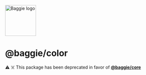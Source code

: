 <img alt="Baggie logo" src="https://github.com/bag-of-tricks/baggie/raw/main/public/baggie-title.svg" height="100" />

<h1>@baggie/color</h1>

⚠️ ☠️ This package has been deprecated in favor of [**@baggie/core**](https://www.npmjs.com/package/@baggie/core)
